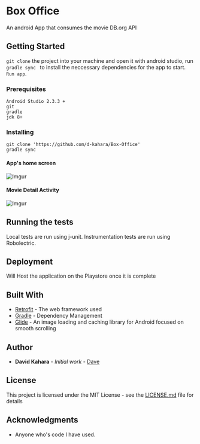 # Box Office

An android App that consumes the movie DB.org API


## Getting Started


`git clone` the project into your machine and open it with android studio, run `gradle sync ` to install the neccessary dependencies for the app to start. `Run app`.
### Prerequisites


```
Android Studio 2.3.3 +
git
gradle
jdk 8+
```

### Installing

```
git clone 'https://github.com/d-kahara/Box-Office'
gradle sync
```
#### App's home screen
![Imgur](https://i.imgur.com/hIbh8xH.png)

#### Movie Detail Activity
![Imgur](https://i.imgur.com/CJZhSzC.png)


## Running the tests

Local tests are run using j-unit.
Instrumentation tests are run using Robolectric.


## Deployment

Will Host the application on the Playstore once it is complete
## Built With

* [Retrofit](http://square.github.io/retrofit/) - The web framework used
* [Gradle](https://gradle.org/) - Dependency Management
* [Glide](https://github.com/bumptech/glide) - An image loading and caching library for Android focused on smooth scrolling


## Author

* **David Kahara** - *Initial work* - [Dave](https://github.com/d-kahara)


## License

This project is licensed under the MIT License - see the [LICENSE.md](LICENSE.md) file for details

## Acknowledgments
* Anyone who's code I have used.

